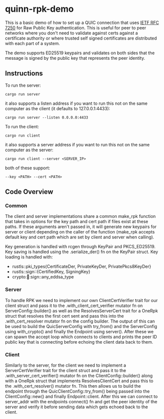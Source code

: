# quinn-rpk-demo

This is a basic demo of how to set up a QUIC connection that uses [IETF RFC 7250](https://datatracker.ietf.org/doc/html/rfc7250) for Raw Public Key authentication. This is useful for peer to peer networks where you don't need to validate against certs against a certificate authority or where trusted self signed certificates are distributed with each part of a system.

The demo supports ED25519 keypairs and validates on both sides that the message is signed by the public key that represents the peer identity.

## Instructions

To run the server:
```
cargo run server
```
it also supports a listen address if you want to run this not on the same computer as the client (it defaults to 127.0.0.1:4433):
```
cargo run server --listen 0.0.0.0:4433
```

To run the client:
```
cargo run client
```
it also supports a server address if you want to run this not on the same computer as the server:
```
cargo run client --server <SERVER_IP>
```

both of these support:
```
--key <PATH> --cert <PATH>
```
## Code Overview

### Common
The client and server implementations share a common make_rpk function that takes in options for the key path and cert path if files exist at these paths. If these arguments aren't passed in, it will generate new keypairs for server or client depending on the caller of the function (make_rpk accepts default key and cert path which are set by client and server when calling). 

Key generation is handled with rcgen through KeyPair and PKCS_ED25519. Key saving is handled using the .serialize_der() fn on the KeyPair struct. Key loading is handled with:
- rustls::pki_types{CertificateDer, PrivateKeyDer, PrivatePkcs8KeyDer} 
- rustls::sign::{CertifiedKey, SigningKey}
- crypto::ring::sign::any_eddsa_type

### Server
To handle RPK we need to implement our own ClientCertVerifier trait for our client struct and pass it to the .with_client_cert_verifier mutator fn on ServerConfig::builder() as well as the ResolvesServerCert trait for a OneRpk struct that resolves the first cert sent and pass this into the .with_cert_resolver mutator fn on the config builder. The output of this can be used to build the QuicServerConfig with try_from() and the ServerConfig using with_crypto() and finally the Endpoint using server(). After these we can spawn the accept loop which connects to clients and prints the peer ID public key that is connecting before echoing the client data back to them.

### Client
Similarly to the server, for the client we need to implement a ServerCertVerifier trait for the client struct and pass it to the .with_server_cert_verifier() mutator fn on the ClientConfig::builder() along with a OneRpk struct that implements ResolvesClientCert and pass this to the .with_cert_resolver() mutator fn. This then allows us to build the endpoint through the QuicClientConfig::try_from() being passed into the ClientConfig::new() and finally Endpoint::client. After this we can connect to server_addr with the endpoints connect() fn and get the peer identity of the server and verify it before sending data which gets echoed back to the client.